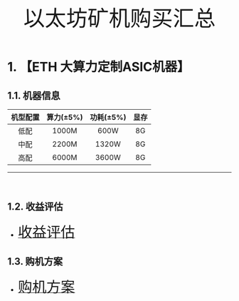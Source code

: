 <center><font size=16>以太坊矿机购买汇总</font></center>

<br/>

# 1. 【ETH 大算力定制ASIC机器】

## 1.1. 机器信息
| 机型配置 | 算力(±5%) | 功耗(±5%) |显存|
|:------:|:------:|:------:|:------:|
|低配|1000M|600W|8G|
|中配|2200M|1320W|8G|
|高配|6000M|3600W|8G|

---

<br/>

## 1.2. 收益评估
* [<font size=6>收益评估</font>](https://docs.qq.com/pdf/DY0ZMbmhxTHRTZldn)



## 1.3. 购机方案
* [<font size=6>购机方案</font>](https://docs.qq.com/pdf/DY2xmVWFYV2dRcmJN)

